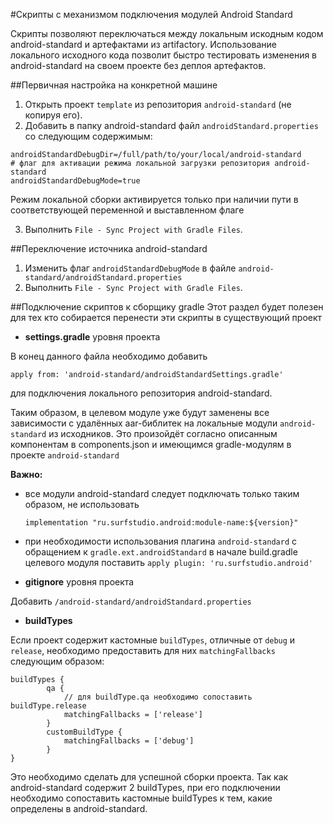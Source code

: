 #Скрипты с механизмом подключения модулей Android Standard

Скрипты позволяют переключаться между локальным искодным кодом android-standard и артефактами из artifactory.
Использование локального исходного кода позволит быстро тестировать изменения в android-standard на своем проекте без деплоя артефактов.

##Первичная настройка на конкретной машине

1. Открыть проект ```template``` из репозитория ```android-standard``` (не копируя его).
2. Добавить в папку android-standard файл ```androidStandard.properties``` со следующим содержимым:
```
androidStandardDebugDir=/full/path/to/your/local/android-standard
# флаг для активации режима локальной загрузки репозитория android-standard
androidStandardDebugMode=true
```

Режим локальной сборки активируется только при наличии пути в соответствующей переменной и выставленном флаге

3. Выполнить ```File - Sync Project with Gradle Files```.

##Переключение источника android-standard

1. Изменить флаг ```androidStandardDebugMode``` в файле ```android-standard/androidStandard.properties```
2. Выполнить ```File - Sync Project with Gradle Files```.

##Подключение скриптов к сборщику gradle
Этот раздел будет полезен для тех кто собирается перенести эти скрипты в существующий проект

+ **settings.gradle** уровня проекта

В конец данного файла необходимо добавить

```apply from: 'android-standard/androidStandardSettings.gradle'```

для подключения локального репозитория android-standard.

Таким образом, в целевом модуле уже будут заменены все зависимости с удалённых aar-библитек на локальные модули ```android-standard``` из исходников.
Это произойдёт согласно описанным компонентам в components.json и имеющимся gradle-модулям в проекте ```android-standard```

**Важно:**

+ все модули android-standard следует подключать только таким образом, не использовать

  ```implementation "ru.surfstudio.android:module-name:${version}"```

+ при необходимости использования плагина ```android-standard``` с обращением к ```gradle.ext.androidStandard```
в начале build.gradle целевого модуля поставить ```apply plugin: 'ru.surfstudio.android'```


+ **gitignore** уровня проекта

Добавить ```/android-standard/androidStandard.properties```

+ **buildTypes**

Если проект содержит кастомные ```buildTypes```, отличные от ```debug``` и ```release```, необходимо
предоставить для них ```matchingFallbacks``` следующим образом:

```
buildTypes {
        qa {
            // для buildType.qa необходимо сопоставить buildType.release
            matchingFallbacks = ['release']
        }
        customBuildType {
            matchingFallbacks = ['debug']
        }
}
```

Это необходимо сделать для успешной сборки проекта. Так как android-standard содержит 2 buildTypes,
при его подключении необходимо сопоставить кастомные buildTypes к тем, какие определены в android-standard.